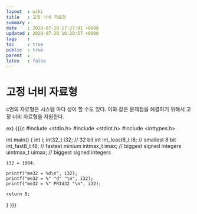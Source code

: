 ```yaml
---
layout  : wiki
title   : 고정 너비 자료형
summary : 
date    : 2020-07-28 17:27:01 +0900
updated : 2020-07-29 16:20:57 +0900
tags    : 
toc     : true
public  : true
parent  : 
latex   : false
---
```


# 고정 너비 자료형

c언의 자료형은 시스템 마다 상이 할 수도 있다.
이와 같은 문제점을 해결하기 위해서 고정 너비 자료형을 지원한다.

ex)
{{{c
#include <stdio.h>
#include <stdint.h>
#include <inttypes.h>

int main()
{
    int i;
    int32_t i32;                // 32 bit int
    int_least8_t i8;            // smallest 8 bit
    int_fast8_t f8;             // fastest minium
    intmax_t imax;              // biggest signed integers
    uintmax_t uimax;            // biggest signed integers
    
    i32 = 1004;
    
    printf("me32 = %d\n", i32);
    printf("me32 = %" "d" "\n", i32);
    printf("me32 = %" PRId32 "\n", i32);
    
    return 0;
}
}}}
